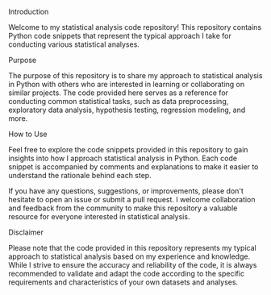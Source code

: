 Introduction

Welcome to my statistical analysis code repository! This repository contains Python code snippets that represent the typical approach I take for conducting various statistical analyses.

Purpose

The purpose of this repository is to share my approach to statistical analysis in Python with others who are interested in learning or collaborating on similar projects. The code provided here serves as a reference for conducting common statistical tasks, such as data preprocessing, exploratory data analysis, hypothesis testing, regression modeling, and more.

How to Use

Feel free to explore the code snippets provided in this repository to gain insights into how I approach statistical analysis in Python. Each code snippet is accompanied by comments and explanations to make it easier to understand the rationale behind each step.

If you have any questions, suggestions, or improvements, please don't hesitate to open an issue or submit a pull request. I welcome collaboration and feedback from the community to make this repository a valuable resource for everyone interested in statistical analysis.

Disclaimer

Please note that the code provided in this repository represents my typical approach to statistical analysis based on my experience and knowledge. While I strive to ensure the accuracy and reliability of the code, it is always recommended to validate and adapt the code according to the specific requirements and characteristics of your own datasets and analyses.
